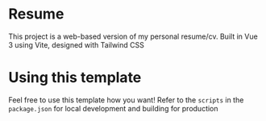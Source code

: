# Resume

This project is a web-based version of my personal resume/cv. Built in Vue 3 using Vite, designed with Tailwind CSS

# Using this template

Feel free to use this template how you want! Refer to the `scripts` in the `package.json` for local development and building for production

